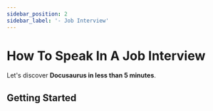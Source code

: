 ```yaml
---
sidebar_position: 2
sidebar_label: '- Job Interview'
---
```


# How To Speak In A Job Interview

Let's discover **Docusaurus in less than 5 minutes**.

## Getting Started